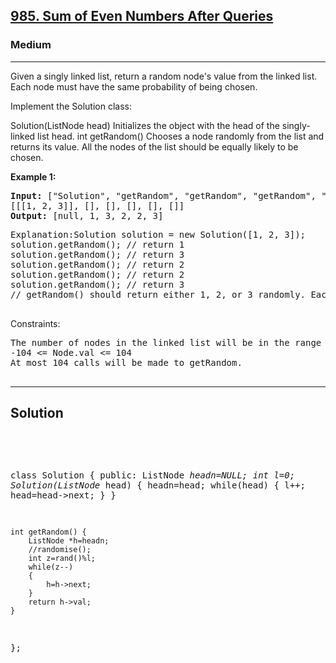 
<h2><a href="https://leetcode.com/problems/linked-list-random-node/description/">985. Sum of Even Numbers After Queries</a></h2>
<h3>Medium</h3>
<hr>
<div><p>
Given a singly linked list, return a random node's value from the linked list. Each node must have the same probability of being chosen.

Implement the Solution class:

Solution(ListNode head) Initializes the object with the head of the singly-linked list head.
int getRandom() Chooses a node randomly from the list and returns its value. All the nodes of the list should be equally likely to be chosen.
</p>


<p><strong>Example 1:</strong></p>
<pre><strong>Input:</strong> ["Solution", "getRandom", "getRandom", "getRandom", "getRandom", "getRandom"]
[[[1, 2, 3]], [], [], [], [], []]
<strong>Output:</strong> [null, 1, 3, 2, 2, 3]
</pre>
<pre>
Explanation:Solution solution = new Solution([1, 2, 3]);
solution.getRandom(); // return 1
solution.getRandom(); // return 3
solution.getRandom(); // return 2
solution.getRandom(); // return 2
solution.getRandom(); // return 3
// getRandom() should return either 1, 2, or 3 randomly. Each element should have equal probability of returning.
  </pre>


Constraints:
<pre>
The number of nodes in the linked list will be in the range [1, 104].
-104 <= Node.val <= 104
At most 104 calls will be made to getRandom.
 
</pre>
<hr>
 <h2><strong><b>Solution</b></strong></h2>
 <br>
 <pre>

class Solution {
public:
     ListNode *headn=NULL;
    int l=0;
    Solution(ListNode* head) {
        headn=head;
        while(head)
        {
            l++;
            head=head->next;
        }
    }
    
    int getRandom() {
        ListNode *h=headn;
        //randomise();
        int z=rand()%l;
        while(z--)
        {
            h=h->next;
        }
        return h->val;
    }
};

 </pre>

